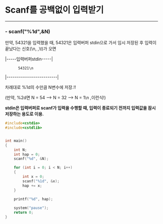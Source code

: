 # Scanf를 공백없이 입력받기
-------------------------------------------------------------------------------------

### - scanf("%1d",&N)

만약, 54321을 입력했을 때, 54321은 입력버퍼 stdin으로 가서 임시 저장된 후 입력이 끝났다는 신호(\n, ,\t)가 오면
   


|-----입력버퍼stdin-----|                         
                                              
          54321\n                       

|--------------------------|


 
차례대로 %1d의 수만큼 N변수에 저장.!!

(만약, %2d면 N = 54 --> N = 32 --> N = 1\n ,이런식!)


**stdin은 입력버퍼로 scanf가 입력을 수행할 때, 입력이 종료되기 전까지 입력값을 잠시 저장하는 용도로 이용.**   

```c
#include<cstdio>
#include<cstdlib>


int main()
{
	int N;
	int hap = 0;
	scanf("%d", &N);

	for (int i = 0; i < N; i++)
	{
		int x = 0;
		scanf("%1d", &x);
		hap += x;
	}

	printf("%d", hap);
	
	system("pause");
	return 0;
}
```
